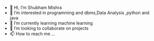 - 👋 Hi, I’m Shubham Mishra 
- 👀 I’m interested in programming and dbms,Data Analysis ,python and java
- 🌱 I’m currently learning machine learning 
- 💞️ I’m looking to collaborate on projects
- 📫 How to reach me ...

<!---
shubham0010/shubham0010 is a ✨ special ✨ repository because its `README.md` (this file) appears on your GitHub profile.
You can click the Preview link to take a look at your changes.
--->
